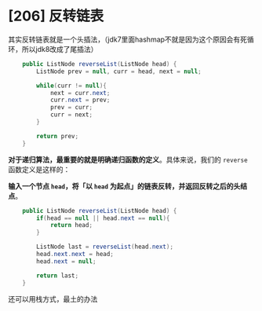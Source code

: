 # [206] 反转链表

其实反转链表就是一个头插法，（jdk7里面hashmap不就是因为这个原因会有死循环，所以jdk8改成了尾插法）

```java
    public ListNode reverseList(ListNode head) {
        ListNode prev = null, curr = head, next = null;

        while(curr != null){
            next = curr.next;
            curr.next = prev;
            prev = curr;
            curr = next;
        }

        return prev;
    }
```



**对于递归算法，最重要的就是明确递归函数的定义**。具体来说，我们的 `reverse` 函数定义是这样的：

**输入一个节点 `head`，将「以 `head` 为起点」的链表反转，并返回反转之后的头结点**。

```java
    public ListNode reverseList(ListNode head) {
        if(head == null || head.next == null){
            return head;
        }

        ListNode last = reverseList(head.next);
        head.next.next = head;
        head.next = null;

        return last;
    }
```



还可以用栈方式，最土的办法
